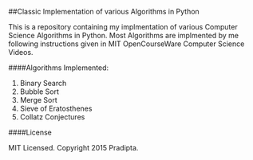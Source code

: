 ##Classic Implementation of various Algorithms in Python 

This is a repository containing my implmentation of various Computer Science Algorithms in Python. Most Algorithms are implmented by me following instructions given in MIT OpenCourseWare Computer Science Videos.

####Algorithms Implemented:

1. Binary Search 
2. Bubble Sort 
3. Merge Sort 
4. Sieve of Eratosthenes
5. Collatz Conjectures

####License

MIT Licensed. Copyright 2015 Pradipta.
